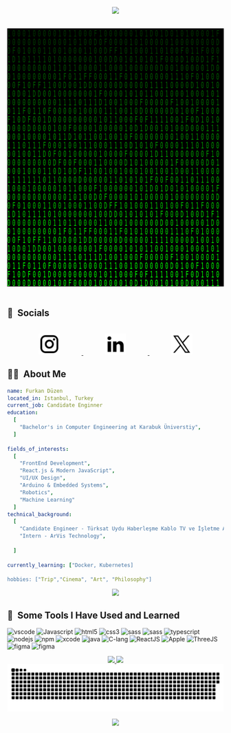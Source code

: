 
<p align="Center">
  <img src="https://capsule-render.vercel.app/api?type=waving&color=0:552586,20:6A359C,40:804FB3,60:9969C7,80:9969C7,100:B589D6&animation=scaleIn&text=%F0%9F%9A%80%20Furkan%20Düzen&fontSize=30&stroke=00ff8d&height=150&fontAlignY=30&fontColor=00FF00&strokeWidth=2"/>
</p>
</br>
<div align="Center" >
  <img width ="850" height="600" src="/fd_gif.gif"/>
</div>
</br>
<h2> 📱 &nbsp;Socials</h2>
</br>
<div align="Center">
<a href="https://www.instagram.com/furkanduzen_/" target=”_blank” hspace="10">
  <img height="50" src="/instagram.svg" hspace="50"/>
</a>
<a href="https://www.linkedin.com/in/furkanduzen/" target=”_blank” hspace="10">
  <img height="50" src="/linkedin.svg" hspace="50"/>
</a>
<a href="https://x.com/frkn_dzn" target=”_blank” hspace="10">
  <img height="50" src="/x.svg" hspace="50"/>
</a>
</div>
<h2> 👨‍💻 &nbsp;About Me</h2>

```yaml 
name: Furkan Düzen
located_in: Istanbul, Turkey
current_job: Candidate Enginner
education:
  [
    "Bachelor's in Computer Engineering at Karabuk Üniverstiy",
  ]

fields_of_interests:
  [
    "FrontEnd Development",
    "React.js & Modern JavaScript",
    "UI/UX Design",
    "Arduino & Embedded Systems",
    "Robotics",
    "Machine Learning"
  ]
technical_background:
  [
    "Candidate Engineer - Türksat Uydu Haberleşme Kablo TV ve İşletme A.Ş.",
    "Intern - ArVis Technology",

  ]
  
currently_learning: ["Docker, Kubernetes]

hobbies: ["Trip","Cinema", "Art", "Philosophy"]
```

<div align="Center">
<a href="/fd.zip" target="_blank">
  <img height="50" src="https://custom-icon-badges.demolab.com/badge/-Download%20CV-green?style=for-the-badge&logo=download&logoColor=white"/>
</a>
</div>

<h2> 🚀 &nbsp;Some Tools I Have Used and Learned</h2>
<p align="left">
<img src="https://cdn.jsdelivr.net/gh/devicons/devicon/icons/vscode/vscode-original.svg" alt="vscode" width="45" height="45"/>
<img src="https://cdn.jsdelivr.net/gh/devicons/devicon/icons/javascript/javascript-original.svg" alt="Javascript" width="45" height="45"/>
<img src="https://cdn.jsdelivr.net/gh/devicons/devicon/icons/html5/html5-original.svg" alt="html5" width="45" height="45"/>
<img src="https://cdn.jsdelivr.net/gh/devicons/devicon/icons/css3/css3-original.svg" alt="css3" width="45" height="45"/>
<img src="https://cdn.jsdelivr.net/gh/devicons/devicon/icons/sass/sass-original.svg" alt="sass" width="45" height="45"/>
<img src="https://cdn.jsdelivr.net/gh/devicons/devicon/icons/tailwindcss/tailwindcss-original.svg" alt="sass" width="45" height="45"/>
<img src="https://cdn.jsdelivr.net/gh/devicons/devicon/icons/typescript/typescript-original.svg" alt="typescript" width="45" height="45"/>
<img src="https://cdn.jsdelivr.net/gh/devicons/devicon/icons/nodejs/nodejs-original.svg" alt="nodejs" width="45" height="45"/>
<img src="https://cdn.jsdelivr.net/gh/devicons/devicon/icons/npm/npm-original-wordmark.svg" alt="npm" width="45" height="45"/>
<img src="https://cdn.jsdelivr.net/gh/devicons/devicon/icons/xcode/xcode-original.svg" alt="xcode" width="45" height="45"/>
<img src="https://cdn.jsdelivr.net/gh/devicons/devicon/icons/java/java-original.svg" alt="java" width="45" height="45"/>
<img src="https://cdn.jsdelivr.net/gh/devicons/devicon/icons/c/c-original.svg" alt="C-lang" width="45" height="45"/>
<img src="https://cdn.jsdelivr.net/gh/devicons/devicon/icons/react/react-original.svg" alt="ReactJS" width="45" height="45"/>
<img src="https://cdn.jsdelivr.net/gh/devicons/devicon/icons/apple/apple-original.svg" alt="Apple" width="45" height="45"/>   
<img src="https://cdn.jsdelivr.net/gh/devicons/devicon/icons/threejs/threejs-original.svg" alt="ThreeJS" width="45" height="45"/>
<img src="https://cdn.jsdelivr.net/gh/devicons/devicon/icons/figma/figma-original.svg" alt="figma" width="45" height="45"/>
<img src="https://cdn.jsdelivr.net/gh/devicons/devicon/icons/gitlab/gitlab-original.svg" alt="figma" width="45" height="45"/>


</p>

<div align="Center">
  <a href="https://github.com/anuraghazra/github-readme-stats">
  <img height=200 src="https://github-readme-stats.vercel.app/api?username=furkanduzen&show_icons=true&theme=ocean_dark&card_width=450" />
  </a>
  
  <a href="https://github.com/anuraghazra/github-readme-stats">
  <img height=200 src="https://github-readme-stats.vercel.app/api/top-langs/?username=furkanduzen&theme=ocean_dark&layout=compact" />
  </a>
</div>

<div align="Center">
  <picture>
    <img alt="github-snake" src="/snake.svg" />
  </picture>
</div>

<p align="Center">
  <img src="https://capsule-render.vercel.app/api?type=waving&color=0:552586,20:6A359C,40:804FB3,60:9969C7,80:9969C7,100:B589D6&animation=scaleIn&height=150&section=footer"/>
</p>
